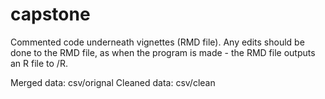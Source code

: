 # capstone

Commented code underneath vignettes (RMD file). Any edits should be done to the RMD file, as when the program is made - the RMD file outputs an R file to /R. 

Merged data:  csv/orignal
Cleaned data: csv/clean
